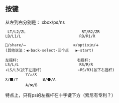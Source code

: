 ## 按键
从左到右分别是：
xbox/ps/ns
```
 LT/L2/ZL                         RT/R2/ZR
LB/L1/L                          RB/R1/R

📰/share/➖                     ≡/optioin/➕
(其他说法：◀-back-select-三个点   ▶-start)

左摇杆:                          右摇杆:
LS/L/L                           RS/R/R
↓LS/L3(按下左摇杆)                ↓RS/R3(按下右摇杆)
         Y/△/X
X/⬛/Y           B/⚫/A
         A/❌/B
```
特点上，只有ps的左摇杆在十字键下方（索尼有专利？）